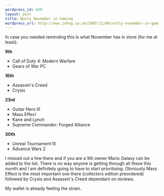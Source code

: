 ```yaml
--- 
wordpress_id: 639
layout: post
title: Nutty November in Gaming
wordpress_url: http://www.johng.co.uk/2007/11/06/nutty-november-in-gaming/
---
```

In case you needed reminding this is what November has in store (for me at least):

<strong>9th</strong>
<ul>
	<li>Call of Duty 4: Modern Warfare</li>
	<li>Gears of War PC</li>
</ul>
<strong>16th</strong>
<ul>
	<li>Assassin's Creed</li>
	<li>Crysis</li>
</ul>
<strong>23rd</strong>
<ul>
	<li>Guitar Hero III</li>
	<li>Mass Effect</li>
	<li>Kane and Lynch</li>
	<li>Supreme Commander: Forged Alliance</li>
</ul>
<strong>30th</strong>
<ul>
	<li>Unreal Tournament III</li>
	<li>Advance Wars 2</li>
</ul>
I missed out a few there and if you are a Wii owner Mario Galaxy can be added to the list. There is no way anyone is getting through all these this month and I am definitely going to have to start prioritising. Obviously Mass Effect is the most important one there (collectors edition preordered) followed by Crysis and Assassin's Creed dependant on reviews.

My wallet is already feeling the strain.
